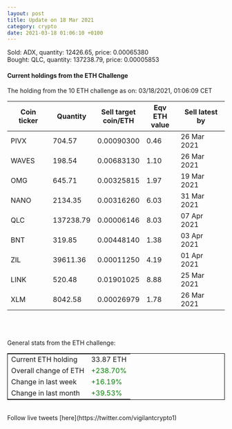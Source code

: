 ```yaml
---
layout: post
title: Update on 18 Mar 2021
category: crypto
date: 2021-03-18 01:06:10 +0100
---
```

<!-- Global site tag (gtag.js) - Google Analytics -->
<script async src="https://www.googletagmanager.com/gtag/js?id=UA-103831149-5"></script>
<script>
  window.dataLayer = window.dataLayer || [];
  function gtag(){dataLayer.push(arguments);}
  gtag('js', new Date());

  gtag('config', 'UA-103831149-5');
</script>
Sold: ADX, quantity:     12426.65, price:   0.00065380<br>Bought: QLC, quantity:    137238.79, price:   0.00005853<br>

#### Current holdings from the ETH Challenge

The holding from the 10 ETH challenge as on: 03/18/2021, 01:06:09 CET

|Coin ticker|Quantity|Sell target<br>coin/ETH|Eqv ETH<br>value|Sell latest by|
|-----------|--------|-----------|-----------|--------------|
PIVX|704.57|  0.00090300|0.46|26 Mar 2021|
WAVES|198.54|  0.00683130|1.10|26 Mar 2021|
OMG|645.71|  0.00325815|1.97|19 Mar 2021|
NANO|2134.35|  0.00316260|6.03|31 Mar 2021|
QLC|137238.79|  0.00006146|8.03|07 Apr 2021|
BNT|319.85|  0.00448140|1.38|03 Apr 2021|
ZIL|39611.36|  0.00011250|4.19|01 Apr 2021|
LINK|520.48|  0.01901025|8.88|25 Mar 2021|
XLM|8042.58|  0.00026979|1.78|26 Mar 2021|

<br>
<br>
<br>
General stats from the ETH challenge:

<table style="border:1px solid black;margin-left:auto;margin-right:auto;">
	<tbody>
	<tr>
		<td>Current ETH holding</td>
		<td>     33.87 ETH</td>
	</tr>
	<tr>
		<td>Overall change of ETH</td>
		<td><font color="green">+238.70%</font></td>
	</tr>
	<tr>
		<td>Change in last week</td>
		<td><font color="green">+16.19%</font></td>
	</tr>
	<tr>
		<td>Change in last month</td>
		<td><font color="green">+39.53%</font></td>
	</tr>
	</tbody>
</table>

<br>
Follow live tweets [here](https://twitter.com/vigilantcrypto1)
<br>
<br>